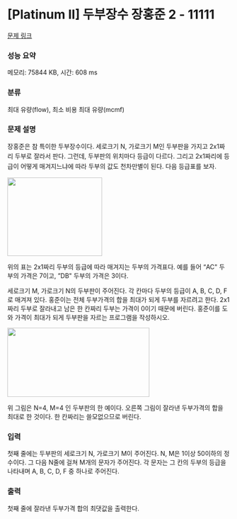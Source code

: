 # [Platinum II] 두부장수 장홍준 2 - 11111 

[문제 링크](https://www.acmicpc.net/problem/11111) 

### 성능 요약

메모리: 75844 KB, 시간: 608 ms

### 분류

최대 유량(flow), 최소 비용 최대 유량(mcmf)

### 문제 설명

<p><span style="line-height:1.6em">장홍준은 참 특이한 두부장수이다. 세로크기 N, 가로크기 M인 두부판을 가지고 2x1짜리 두부로 잘라서 판다. 그런데, 두부판의 위치마다 등급이 다르다. 그리고 2x1짜리에 등급이 어떻게 매겨지느냐에 따라 두부의 값도 천차만별이 된다. 다음 등급표를 보자.</span></p>

<p><img alt="" src="https://www.acmicpc.net/JudgeOnline/upload/201005/tofu.PNG" style="height:177px; width:214px"></p>

<p>위의 표는 2x1짜리 두부의 등급에 따라 매겨지는 두부의 가격표다. 예를 들어 “AC" 두부의 가격은 7이고, ”DB" 두부의 가격은 3이다.</p>

<p>세로크기 M, 가로크기 N의 두부판이 주어진다. 각 칸마다 두부의 등급이 A, B, C, D, F로 매겨져 있다. 홍준이는 전체 두부가격의 합을 최대가 되게 두부를 자르려고 한다. 2x1짜리 두부로 잘라내고 남은 한 칸짜리 두부는 가격이 0이기 때문에 버린다. 홍준이를 도와 가격이 최대가 되게 두부판을 자르는 프로그램을 작성하시오.</p>

<p><img alt="" src="https://www.acmicpc.net/JudgeOnline/upload/201005/tofu2.PNG" style="height:156px; width:321px"></p>

<p>위 그림은 N=4, M=4 인 두부판의 한 예이다. 오른쪽 그림이 잘라낸 두부가격의 합을 최대로 한 것이다. 한 칸짜리는 쓸모없으므로 버린다.</p>

### 입력 

 <p>첫째 줄에는 두부판의 세로크기 N, 가로크기 M이 주어진다. N, M은 1이상 50이하의 정수이다. 그 다음 N줄에 걸쳐 M개의 문자가 주어진다. 각 문자는 그 칸의 두부의 등급을 나타내며 A, B, C, D, F 중 하나로 주어진다.</p>

### 출력 

 <p>첫째 줄에 잘라낸 두부가격 합의 최댓값을 출력한다.</p>

